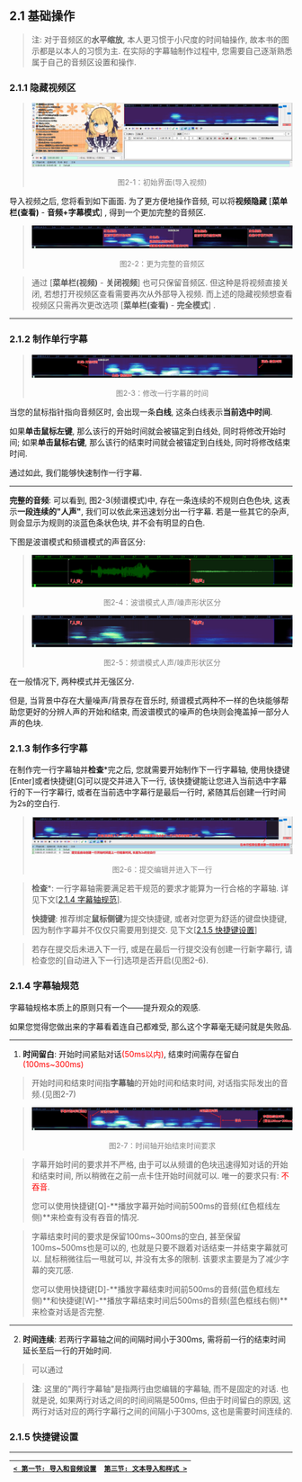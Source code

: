 ## 2.1 基础操作

> 注: 对于音频区的**水平缩放**, 本人更习惯于小尺度的时间轴操作, 故本书的图示都是以本人的习惯为主. 在实际的字幕轴制作过程中, 您需要自己逐渐熟悉属于自己的音频区设置和操作. 

### 2.1.1 隐藏视频区

> ![image-20220616194201770](../img/image-20220616194201770.jpg)
>
> <div align="center"><font color="gray" size=2>图2-1：初始界面(导入视频)</font></div>

导入视频之后, 您将看到如下画面. 为了更方便地操作音频, 可以将**视频隐藏** [**菜单栏(查看)** - **音频+字幕模式**]  , 得到一个更加完整的音频区. 

> ![image-20220616221830529](../img/image-20220616221830529.jpg)
>
> <div align="center"><font color="gray" size=2>图2-2：更为完整的音频区</font></div>

> 通过 [**菜单栏(视频)** - **关闭视频**] 也可只保留音频区. 但这种是将视频直接关闭, 若想打开视频区查看需要再次从外部导入视频. 而上述的隐藏视频想查看视频区只需再次更改选项 [**菜单栏(查看)** - **完全模式**] .

---

### 2.1.2 制作单行字幕

> ![image-20220610154650372](../img/image-20220610154650372.png)
>
> <div align="center"><font color="gray" size=2>图2-3：修改一行字幕的时间</font></div>

当您的鼠标指针指向音频区时, 会出现一条**白线**, 这条白线表示**当前选中时间**. 

如果**单击鼠标左键**, 那么该行的开始时间就会被锚定到白线处, 同时将修改开始时间; 
如果**单击鼠标右键**, 那么该行的结束时间就会被锚定到白线处, 同时将修改结束时间. 

通过如此, 我们能够快速制作一行字幕. 

---

**完整的音频**: 可以看到, 图2-3(频谱模式)中, 存在一条连续的不规则白色色块, 这表示**一段连续的"人声"**, 我们可以依此来迅速划分出一行字幕. 若是一些其它的杂声, 则会显示为规则的淡蓝色条状色块, 并不会有明显的白色. 

下图是波谱模式和频谱模式的声音区分: 

> ![image-20220616191235003](../img/image-20220616191235003.png)
>
> <div align="center"><font color="gray" size=2>图2-4：波谱模式人声/噪声形状区分</font></div>

> ![image-20220616191352451](../img/image-20220616191352451.png)
>
> <div align="center"><font color="gray" size=2>图2-5：频谱模式人声/噪声形状区分</font></div>

在一般情况下, 两种模式并无强区分. 

但是, 当背景中存在大量噪声/背景存在音乐时, 频谱模式两种不一样的色块能够帮助您更好的分辨人声的开始和结束, 而波谱模式的噪声的色块则会掩盖掉一部分人声的色块. 



### 2.1.3 制作多行字幕

在制作完一行字幕轴并**检查***完之后, 您就需要开始制作下一行字幕轴, 使用快捷键[Enter]或者快捷键[G]可以提交并进入下一行, 该快捷键能让您进入当前选中字幕行的下一行字幕行, 或者在当前选中字幕行是最后一行时, 紧随其后创建一行时间为2s的空白行. 

> ![image-20220616210114320](../img/image-20220616210114320.jpg)
>
> <div align="center"><font color="gray" size=2>图2-6：提交编辑并进入下一行</font></div>

> **检查***: 一行字幕轴需要满足若干规范的要求才能算为一行合格的字幕轴. 详见下文[[2.1.4 字幕轴规范](#214-字幕轴规范)].
>
> **快捷键**: 推荐绑定**鼠标侧键**为提交快捷键, 或者对您更为舒适的键盘快捷键, 因为制作字幕并不仅仅只需要用到提交. 见下文[[2.1.5 快捷键设置](#215-快捷键设置)]

> 若存在提交后未进入下一行, 或是在最后一行提交没有创建一行新字幕行, 请检查您的[自动进入下一行]选项是否开启(见图2-6). 

### 2.1.4 字幕轴规范

字幕轴规格本质上的原则只有一个——提升观众的观感. 

如果您觉得您做出来的字幕看着连自己都难受, 那么这个字幕毫无疑问就是失败品. 

---

1. **时间留白**: 开始时间紧贴对话<font color = "red">(50ms以内)</font>, 结束时间需存在留白<font color = "red">(100ms~300ms)</font>

> 开始时间和结束时间指**字幕轴**的开始时间和结束时间, 对话指实际发出的音频.(见图2-7) 

> ![image-20220616214624930](../img/image-20220616214624930.png)
>
> <div align="center"><font color="gray" size=2>图2-7：时间轴开始结束时间要求</font></div>

> 字幕开始时间的要求并不严格, 由于可以从频谱的色块迅速得知对话的开始和结束时间, 所以稍微在之前一点卡住开始时间就可以. 唯一的要求只有: <font color = "red">不吞音</font>. 
>
> 您可以使用快捷键[Q]-**播放字幕开始时间前500ms的音频(红色框线左侧)**来检查有没有吞音的情况. 

> 字幕结束时间的要求是保留100ms~300ms的空白, 甚至保留100ms~500ms也是可以的, 也就是只要不跟着对话结束一并结束字幕就可以. 鼠标稍微往后一甩就可以, 并没有太多的限制. 该要求主要是为了减少字幕的突兀感. 
>
> 您可以使用快捷键[D]-**播放字幕结束时间前500ms的音频(蓝色框线左侧)**和快捷键[W]-**播放字幕结束时间后500ms的音频(蓝色框线右侧)**来检查对话是否完整. 

---

2. **时间连续**: 若两行字幕轴之间的间隔时间小于300ms, 需将前一行的结束时间延长至后一行的开始时间. 

> 可以通过

> **注**: 这里的"两行字幕轴"是指两行由您编辑的字幕轴, 而不是固定的对话. 也就是说, 如果两行对话之间的时间间隔是500ms, 但由于时间留白的原因, 这两行对话对应的两行字幕行之间的间隔小于300ms, 这也是需要时间连续的. 

### 2.1.5 快捷键设置



---

| [`< 第一节: 导入和音频设置`](./1.%20导入和音频设置.md) | [`第三节: 文本导入和样式 >`](./3.%20文本导入和样式.md) |
| ------------------------------- | ------------------------------- |